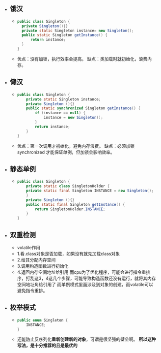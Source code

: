 - ## 饿汉
	- ```java
	  public class Singleton {
	  	private Singleton(){}
	  	private static Singleton instance= new Singleton();
	  	public static Singleton getInstance() {
	  		return instance;
	  	}
	  }
	  
	  ```
	- 优点：没有加锁，执行效率会提高。
	  缺点：类加载时就初始化，浪费内存。
- ## 懒汉
	- ```java
	  public class Singleton {  
	      private static Singleton instance;  
	      private Singleton (){}  
	      public static synchronized Singleton getInstance() {  
	          if (instance == null) {  
	              instance = new Singleton();  
	          }  
	          return instance;  
	      }  
	  }
	  ```
	- 优点：第一次调用才初始化，避免内存浪费。
	  缺点：必须加锁 synchronized 才能保证单例，但加锁会影响效率。
- ## 静态单例
	- ```java
	  public class Singleton {  
	      private static class SingletonHolder {  
	      private static final Singleton INSTANCE = new Singleton();  
	      }  
	      private Singleton (){}  
	      public static final Singleton getInstance() {  
	          return SingletonHolder.INSTANCE;  
	      }  
	  }
	  ```
- ## 双重检测
	- volatile作用
	- 1.看.class对象是否加载，如果没有就先加载class对象
	- 2.给其分配内存空间
	- 3.调用构造函数进行初始化
	- 4.返回内存空间地址给引用
	  而cpu为了优化程序，可能会进行指令重排序，打乱这3，4这几个步骤，可能导致构造函数还没有运行，就将其内存空间地址角给引用了
	  而单例模式里面涉及到对象的创建，而volatile可以避免指令重排。
- ## 枚举模式
	- ```java
	  public enum Singleton {  
	      INSTANCE;  
	  }  
	  ```
	- 还能防止反序列化**重新创建新的对象**，可谓是很坚强的壁垒啊。 **所以这种写法，是十分推荐的且是最优的**